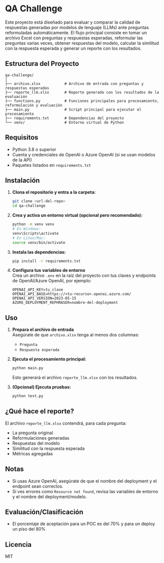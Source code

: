 # QA Challenge

Este proyecto está diseñado para evaluar y comparar la calidad de respuestas generadas por modelos de lenguaje (LLMs) ante preguntas reformuladas automáticamente. El flujo principal consiste en tomar un archivo Excel con preguntas y respuestas esperadas, reformular las preguntas varias veces, obtener respuestas del modelo, calcular la similitud con la respuesta esperada y generar un reporte con los resultados.

## Estructura del Proyecto

```
qa-challenge/
│
├── archivo.xlsx           # Archivo de entrada con preguntas y respuestas esperadas
├── reporte_llm.xlsx       # Reporte generado con los resultados de la evaluación
├── functions.py           # Funciones principales para procesamiento, reformulación y evaluación
├── main.py                # Script principal para ejecutar el procesamiento
├── requirements.txt       # Dependencias del proyecto
└── venv/                  # Entorno virtual de Python
```

## Requisitos

- Python 3.8 o superior
- Cuenta y credenciales de OpenAI o Azure OpenAI (si se usan modelos de la API)
- Paquetes listados en `requirements.txt`

## Instalación

1. **Clona el repositorio y entra a la carpeta:**
   ```bash
   git clone <url-del-repo>
   cd qa-challenge
   ```

2. **Crea y activa un entorno virtual (opcional pero recomendado):**
   ```bash
   python -m venv venv
   # En Windows:
   venv\Scripts\activate
   # En Linux/Mac:
   source venv/bin/activate
   ```

3. **Instala las dependencias:**
   ```bash
   pip install -r requirements.txt
   ```

4. **Configura tus variables de entorno**  
   Crea un archivo `.env` en la raíz del proyecto con tus claves y endpoints de OpenAI/Azure OpenAI, por ejemplo:
   ```
   OPENAI_API_KEY=tu_clave
   OPENAI_API_BASE=https://<tu-recurso>.openai.azure.com/
   OPENAI_API_VERSION=2023-05-15
   AZURE_DEPLOYMENT_REPHRASER=nombre-del-deployment
   ```

## Uso

1. **Prepara el archivo de entrada**  
   Asegúrate de que `archivo.xlsx` tenga al menos dos columnas:  
   - `Pregunta`
   - `Respuesta esperada`

2. **Ejecuta el procesamiento principal:**
   ```bash
   python main.py
   ```
   Esto generará el archivo `reporte_llm.xlsx` con los resultados.

3. **(Opcional) Ejecuta pruebas:**
   ```bash
   python test.py
   ```

## ¿Qué hace el reporte?

El archivo `reporte_llm.xlsx` contendrá, para cada pregunta:
- La pregunta original
- Reformulaciones generadas
- Respuestas del modelo
- Similitud con la respuesta esperada
- Métricas agregadas

## Notas

- Si usas Azure OpenAI, asegúrate de que el nombre del deployment y el endpoint sean correctos.
- Si ves errores como `Resource not found`, revisa las variables de entorno y el nombre del deployment/modelo.

## Evaluación/Clasificación
- El porcentaje de aceptación para un POC es del 70% y para un deploy un píso del 80%

## Licencia

MIT 
